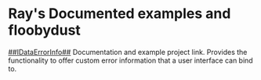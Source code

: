 # Ray's Documented examples and floobydust
[##IDataErrorInfo##](IDataErrorInfo.html) Documentation and example project link.
Provides the functionality to offer custom error information that a user interface can bind to.
